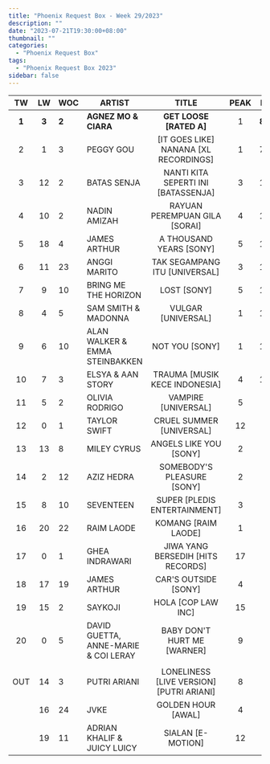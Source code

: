 ```yaml
---
title: "Phoenix Request Box - Week 29/2023"
description: ""
date: "2023-07-21T19:30:00+08:00"
thumbnail: ""
categories:
  - "Phoenix Request Box"
tags:
  - "Phoenix Request Box 2023"
sidebar: false
---
```

<!--more-->
|TW|LW|WOC|ARTIST|TITLE|PEAK|PTW|PLW|MOVE|TLW|TOTAL|
|:---:|:---:|---|---|:---:|:---:|:---:|:---:|:---:|:---:|:---:|
|**1**|**3**|**2**|**AGNEZ MO & CIARA**|**GET LOOSE [RATED A]**|1|**8480**|2360|6120|2360|10840|
|2|1|3|PEGGY GOU|[IT GOES LIKE] NANANA [XL RECORDINGS]|1|7580|4000|3580|5040|12620|
|3|12|2|BATAS SENJA|NANTI KITA SEPERTI INI [BATASSENJA]|3|1975|729|1246|729|2704|
|4|10|2|NADIN AMIZAH|RAYUAN PEREMPUAN GILA [SORAI]|4|1625|838|787|838|2463|
|5|18|4|JAMES ARTHUR|A THOUSAND YEARS [SONY]|5|1249|433|816|1476|2725|
|6|11|23|ANGGI MARITO|TAK SEGAMPANG ITU [UNIVERSAL]|3|1230|730|500|19781|21011|
|7|9|10|BRING ME THE HORIZON|LOST [SONY]|5|1160|860|300|7040|8200|
|8|4|5|SAM SMITH & MADONNA|VULGAR [UNIVERSAL]|1|1140|1500|-360|6270|7410|
|9|6|10|ALAN WALKER & EMMA STEINBAKKEN|NOT YOU [SONY]|1|1082|1346|-264|12581|13663|
|10|7|3|ELSYA & AAN STORY|TRAUMA [MUSIK KECE INDONESIA]|4|1043|1140|-97|2403|3446|
|11|5|2|OLIVIA RODRIGO|VAMPIRE [UNIVERSAL]|5|808|1429|-621|1429|2237|
|12|0|1|TAYLOR SWIFT|CRUEL SUMMER [UNIVERSAL]|12|787|0|787|0|787|
|13|13|8|MILEY CYRUS|ANGELS LIKE YOU [SONY]|2|726|607|119|6548|7274|
|14|2|12|AZIZ HEDRA|SOMEBODY'S PLEASURE [SONY]|2|624|3820|-3196|12764|13388|
|15|8|10|SEVENTEEN|SUPER [PLEDIS ENTERTAINMENT]|3|580|989|-409|6789|7369|
|16|20|22|RAIM LAODE|KOMANG [RAIM LAODE]|1|568|388|180|26237|26805|
|17|0|1|GHEA INDRAWARI|JIWA YANG BERSEDIH [HITS RECORDS]|17|539|0|539|0|539|
|18|17|19|JAMES ARTHUR|CAR'S OUTSIDE [SONY]|4|496|458|38|12880|13376|
|19|15|2|SAYKOJI|HOLA [COP LAW INC]|15|380|560|-180|560|940|
|20|0|5|DAVID GUETTA, ANNE-MARIE & COI LERAY|BABY DON'T HURT ME [WARNER]|9|380|0|380|1900|2280|
| | | | | | | | | | | |
|OUT|14|3|PUTRI ARIANI|LONELINESS [LIVE VERSION] [PUTRI ARIANI]|8| | | | | |
| |16|24|JVKE|GOLDEN HOUR [AWAL]|4| | | | | |
| |19|11|ADRIAN KHALIF & JUICY LUICY|SIALAN [E-MOTION]|12| | | | | |
